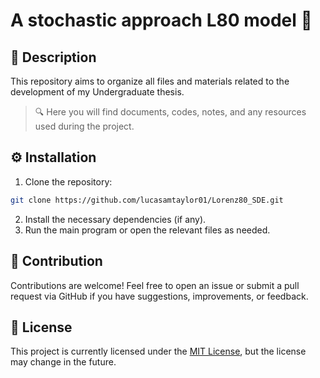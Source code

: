 # A stochastic approach L80 model 🔀

## 📝 Description
This repository aims to organize all files and materials related to the development of my Undergraduate thesis.

> 🔍 Here you will find documents, codes, notes, and any resources used during the project.

## ⚙️ Installation
1. Clone the repository:
```bash
git clone https://github.com/lucasamtaylor01/Lorenz80_SDE.git
```
2. Install the necessary dependencies (if any).
3. Run the main program or open the relevant files as needed.

## 🤝 Contribution
Contributions are welcome! Feel free to open an issue or submit a pull request via GitHub if you have suggestions, improvements, or feedback.

## 📄 License
This project is currently licensed under the [MIT License](LICENSE), but the license may change in the future.
